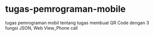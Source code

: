 # tugas-pemrograman-mobile
tugas pemrograman mobil tentang tugas membuat QR Code dengan 3 fungsi JSON, Web View,,Phone call
